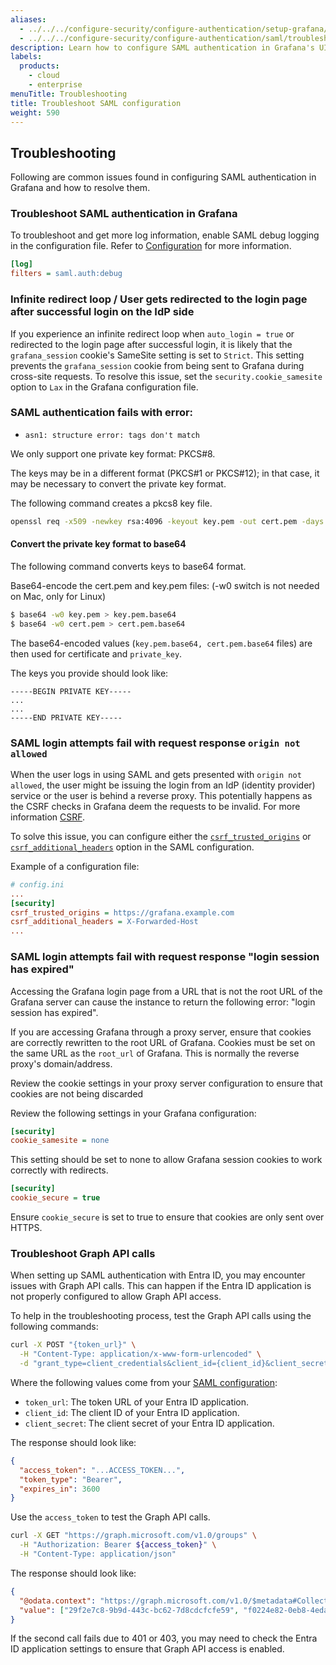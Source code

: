 ```yaml
---
aliases:
  - ../../../configure-security/configure-authentication/setup-grafana/configure-security/configure-authentication/saml/troublsehoot-saml/ # /docs/grafana/next/setup-grafana/configure-security/configure-authentication/setup-grafana/configure-security/configure-authentication/saml/troublsehoot-saml/
  - ../../../configure-security/configure-authentication/saml/troubleshoot-saml/ # /docs/grafana/next/setup-grafana/configure-security/configure-authentication/saml/troubleshoot-saml/
description: Learn how to configure SAML authentication in Grafana's UI.
labels:
  products:
    - cloud
    - enterprise
menuTitle: Troubleshooting
title: Troubleshoot SAML configuration
weight: 590
---
```


## Troubleshooting

Following are common issues found in configuring SAML authentication in Grafana and how to resolve them.

### Troubleshoot SAML authentication in Grafana

To troubleshoot and get more log information, enable SAML debug logging in the configuration file. Refer to [Configuration](/docs/grafana/<GRAFANA_VERSION>/setup-grafana/configure-grafana/#filters) for more information.

```ini
[log]
filters = saml.auth:debug
```

### Infinite redirect loop / User gets redirected to the login page after successful login on the IdP side

If you experience an infinite redirect loop when `auto_login = true` or redirected to the login page after successful login, it is likely that the `grafana_session` cookie's SameSite setting is set to `Strict`. This setting prevents the `grafana_session` cookie from being sent to Grafana during cross-site requests. To resolve this issue, set the `security.cookie_samesite` option to `Lax` in the Grafana configuration file.

### SAML authentication fails with error:

- `asn1: structure error: tags don't match`

We only support one private key format: PKCS#8.

The keys may be in a different format (PKCS#1 or PKCS#12); in that case, it may be necessary to convert the private key format.

The following command creates a pkcs8 key file.

```bash
openssl req -x509 -newkey rsa:4096 -keyout key.pem -out cert.pem -days 365 -nodes
```

#### **Convert** the private key format to base64

The following command converts keys to base64 format.

Base64-encode the cert.pem and key.pem files:
(-w0 switch is not needed on Mac, only for Linux)

```sh
$ base64 -w0 key.pem > key.pem.base64
$ base64 -w0 cert.pem > cert.pem.base64
```

The base64-encoded values (`key.pem.base64, cert.pem.base64` files) are then used for certificate and `private_key`.

The keys you provide should look like:

```
-----BEGIN PRIVATE KEY-----
...
...
-----END PRIVATE KEY-----
```

### SAML login attempts fail with request response `origin not allowed`

When the user logs in using SAML and gets presented with `origin not allowed`, the user might be issuing the login from an IdP (identity provider) service or the user is behind a reverse proxy. This potentially happens as the CSRF checks in Grafana deem the requests to be invalid. For more information [CSRF](https://owasp.org/www-community/attacks/csrf).

To solve this issue, you can configure either the [`csrf_trusted_origins`](/docs/grafana/<GRAFANA_VERSION>/setup-grafana/configure-grafana/#csrf_trusted_origins) or [`csrf_additional_headers`](/docs/grafana/<GRAFANA_VERSION>/setup-grafana/configure-grafana/#csrf_additional_headers) option in the SAML configuration.

Example of a configuration file:

```ini
# config.ini
...
[security]
csrf_trusted_origins = https://grafana.example.com
csrf_additional_headers = X-Forwarded-Host
...
```

### SAML login attempts fail with request response "login session has expired"

Accessing the Grafana login page from a URL that is not the root URL of the
Grafana server can cause the instance to return the following error: "login session has expired".

If you are accessing Grafana through a proxy server, ensure that cookies are correctly
rewritten to the root URL of Grafana.
Cookies must be set on the same URL as the `root_url` of Grafana. This is normally the reverse proxy's domain/address.

Review the cookie settings in your proxy server configuration to ensure that cookies are
not being discarded

Review the following settings in your Grafana configuration:

```ini
[security]
cookie_samesite = none
```

This setting should be set to none to allow Grafana session cookies to work correctly with redirects.

```ini
[security]
cookie_secure = true
```

Ensure `cookie_secure` is set to true to ensure that cookies are only sent over HTTPS.

### Troubleshoot Graph API calls

When setting up SAML authentication with Entra ID, you may encounter issues with Graph API calls. This can happen if the Entra ID application is not properly configured to allow Graph API access.

To help in the troubleshooting process, test the Graph API calls using the following commands:

```bash
curl -X POST "{token_url}" \
  -H "Content-Type: application/x-www-form-urlencoded" \
  -d "grant_type=client_credentials&client_id={client_id}&client_secret={client_secret}&scope=https://graph.microsoft.com/.default"
```

Where the following values come from your [SAML configuration](../saml-configuration-options/_index.md#saml-configuration-options):

- `token_url`: The token URL of your Entra ID application.
- `client_id`: The client ID of your Entra ID application.
- `client_secret`: The client secret of your Entra ID application.

The response should look like:

```json
{
  "access_token": "...ACCESS_TOKEN...",
  "token_type": "Bearer",
  "expires_in": 3600
}
```

Use the `access_token` to test the Graph API calls.

```bash
curl -X GET "https://graph.microsoft.com/v1.0/groups" \
  -H "Authorization: Bearer ${access_token}" \
  -H "Content-Type: application/json"
```

The response should look like:

```json
{
  "@odata.context": "https://graph.microsoft.com/v1.0/$metadata#Collection(Edm.String)",
  "value": ["29f2e7c8-9b9d-443c-bc62-7d8cdcfcfe59", "f0224e82-0eb8-4eda-8979-0c36e98deb00"]
}
```

If the second call fails due to 401 or 403, you may need to check the Entra ID application settings to ensure that Graph API access is enabled.
